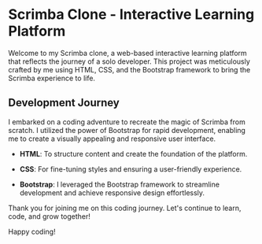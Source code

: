 # Scrimba Clone - Interactive Learning Platform

Welcome to my Scrimba clone, a web-based interactive learning platform that reflects the journey of a solo developer. This project was meticulously crafted by me using HTML, CSS, and the Bootstrap framework to bring the Scrimba experience to life.

## Development Journey

I embarked on a coding adventure to recreate the magic of Scrimba from scratch. I utilized the power of Bootstrap for rapid development, enabling me to create a visually appealing and responsive user interface.

- **HTML**: To structure content and create the foundation of the platform.
  
- **CSS**: For fine-tuning styles and ensuring a user-friendly experience.

- **Bootstrap**: I leveraged the Bootstrap framework to streamline development and achieve responsive design effortlessly.

Thank you for joining me on this coding journey. Let's continue to learn, code, and grow together!

Happy coding!
